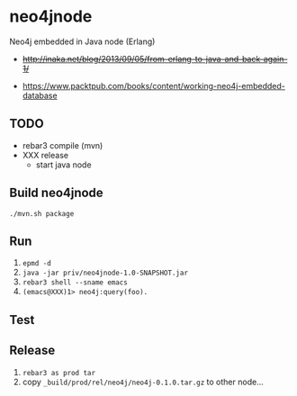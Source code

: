 # neo4jnode

Neo4j embedded in Java node (Erlang)

- ~~http://inaka.net/blog/2013/09/05/from-erlang-to-java-and-back-again-1/~~

- https://www.packtpub.com/books/content/working-neo4j-embedded-database

## TODO

- rebar3 compile (mvn)
- XXX release
    - start java node

## Build neo4jnode

`./mvn.sh package`

## Run

1. `epmd -d`
2. `java -jar priv/neo4jnode-1.0-SNAPSHOT.jar`
3. `rebar3 shell --sname emacs`
4. `(emacs@XXX)1> neo4j:query(foo).`

## Test

## Release

1. `rebar3 as prod tar`
2. copy `_build/prod/rel/neo4j/neo4j-0.1.0.tar.gz` to other node...







